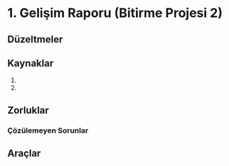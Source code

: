 # 1. Gelişim Raporu (Bitirme Projesi 2)

## Düzeltmeler


## Kaynaklar
1.
2.

## Zorluklar

### Çözülemeyen Sorunlar

## Araçlar
